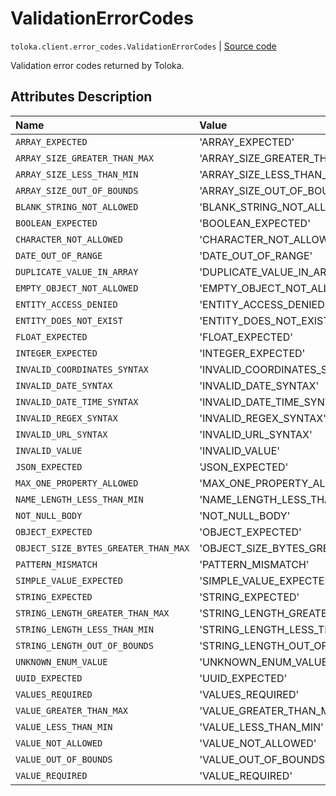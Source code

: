 # ValidationErrorCodes
`toloka.client.error_codes.ValidationErrorCodes` | [Source code](https://github.com/Toloka/toloka-kit/blob/v1.2.3/src/client/error_codes.py#L95)

Validation error codes returned by Toloka.

## Attributes Description

| Name | Value | Description |
| :------| :-----------| :----------| 
`ARRAY_EXPECTED`|'ARRAY_EXPECTED'|
`ARRAY_SIZE_GREATER_THAN_MAX`|'ARRAY_SIZE_GREATER_THAN_MAX'|
`ARRAY_SIZE_LESS_THAN_MIN`|'ARRAY_SIZE_LESS_THAN_MIN'|
`ARRAY_SIZE_OUT_OF_BOUNDS`|'ARRAY_SIZE_OUT_OF_BOUNDS'|
`BLANK_STRING_NOT_ALLOWED`|'BLANK_STRING_NOT_ALLOWED'|
`BOOLEAN_EXPECTED`|'BOOLEAN_EXPECTED'|
`CHARACTER_NOT_ALLOWED`|'CHARACTER_NOT_ALLOWED'|
`DATE_OUT_OF_RANGE`|'DATE_OUT_OF_RANGE'|
`DUPLICATE_VALUE_IN_ARRAY`|'DUPLICATE_VALUE_IN_ARRAY'|
`EMPTY_OBJECT_NOT_ALLOWED`|'EMPTY_OBJECT_NOT_ALLOWED'|
`ENTITY_ACCESS_DENIED`|'ENTITY_ACCESS_DENIED'|
`ENTITY_DOES_NOT_EXIST`|'ENTITY_DOES_NOT_EXIST'|
`FLOAT_EXPECTED`|'FLOAT_EXPECTED'|
`INTEGER_EXPECTED`|'INTEGER_EXPECTED'|
`INVALID_COORDINATES_SYNTAX`|'INVALID_COORDINATES_SYNTAX'|
`INVALID_DATE_SYNTAX`|'INVALID_DATE_SYNTAX'|
`INVALID_DATE_TIME_SYNTAX`|'INVALID_DATE_TIME_SYNTAX'|
`INVALID_REGEX_SYNTAX`|'INVALID_REGEX_SYNTAX'|
`INVALID_URL_SYNTAX`|'INVALID_URL_SYNTAX'|
`INVALID_VALUE`|'INVALID_VALUE'|
`JSON_EXPECTED`|'JSON_EXPECTED'|
`MAX_ONE_PROPERTY_ALLOWED`|'MAX_ONE_PROPERTY_ALLOWED'|
`NAME_LENGTH_LESS_THAN_MIN`|'NAME_LENGTH_LESS_THAN_MIN'|
`NOT_NULL_BODY`|'NOT_NULL_BODY'|
`OBJECT_EXPECTED`|'OBJECT_EXPECTED'|
`OBJECT_SIZE_BYTES_GREATER_THAN_MAX`|'OBJECT_SIZE_BYTES_GREATER_THAN_MAX'|
`PATTERN_MISMATCH`|'PATTERN_MISMATCH'|
`SIMPLE_VALUE_EXPECTED`|'SIMPLE_VALUE_EXPECTED'|
`STRING_EXPECTED`|'STRING_EXPECTED'|
`STRING_LENGTH_GREATER_THAN_MAX`|'STRING_LENGTH_GREATER_THAN_MAX'|
`STRING_LENGTH_LESS_THAN_MIN`|'STRING_LENGTH_LESS_THAN_MIN'|
`STRING_LENGTH_OUT_OF_BOUNDS`|'STRING_LENGTH_OUT_OF_BOUNDS'|
`UNKNOWN_ENUM_VALUE`|'UNKNOWN_ENUM_VALUE'|
`UUID_EXPECTED`|'UUID_EXPECTED'|
`VALUES_REQUIRED`|'VALUES_REQUIRED'|
`VALUE_GREATER_THAN_MAX`|'VALUE_GREATER_THAN_MAX'|
`VALUE_LESS_THAN_MIN`|'VALUE_LESS_THAN_MIN'|
`VALUE_NOT_ALLOWED`|'VALUE_NOT_ALLOWED'|
`VALUE_OUT_OF_BOUNDS`|'VALUE_OUT_OF_BOUNDS'|
`VALUE_REQUIRED`|'VALUE_REQUIRED'|
